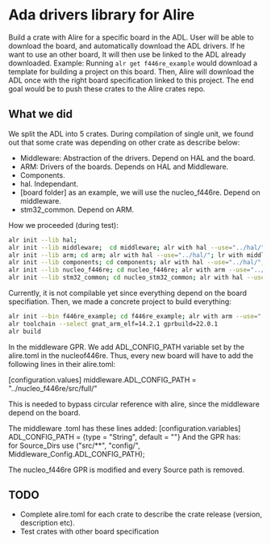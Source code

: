 # Ada drivers library for Alire #

Build a crate with Alire for a specific board in the ADL. User will be able to download the board, and automatically download the ADL drivers. If he want to use an other board, It will then use be linked to the ADL already downloaded.
Example: Running `alr get f446re_example` would download a template for building a project on this board.
Then, Alire will download the ADL once with the right board specification linked to this project.
The end goal would be to push these crates to the Alire crates repo.

## What we did ##
We split the ADL into 5 crates.
During compilation of single unit, we found out that some crate was depending on other crate
as describe below:
- Middleware: Abstraction of the drivers. Depend on HAL and the board.
- ARM: Drivers of the boards. Depends on HAL and Middleware.
- Components.
- hal. Independant.
- [board folder] as an example, we will use the nucleo_f446re. Depend on middleware.
- stm32_common. Depend on ARM.

How we proceeded (during test):
```bash
alr init --lib hal;
alr init --lib middleware;  cd middleware; alr with hal --use="../hal/"; cd ..
alr init --lib arm; cd arm; alr with hal --use="../hal/"; lr with middleware --use="../middleware/" ; cd ..
alr init --lib components; cd components; alr with hal --use="../hal/"; cd ..
alr init --lib nucleo_f446re; cd nucleo_f446re; alr with arm --use="../arm/"; cd ..
alr init --lib stm32_common; cd nucleo_stm32_common; alr with hal --use="../hal/"; cd ..
```
Currently, it is not compilable yet since everything depend on the board specifiation.
Then, we made a concrete project to build everything:

```bash
alr init --bin f446re_example; cd f446re_example; alr with arm --use="../arm/"; alr with stm32_common --use="../stm32_common/";
alr toolchain --select gnat_arm_elf=14.2.1 gprbuild=22.0.1
alr build
```

In the middleware GPR. We add ADL_CONFIG_PATH variable set by the alire.toml in the nucleof446re.
Thus, every new board will have to add the following lines in their alire.toml:

[configuration.values]
middleware.ADL_CONFIG_PATH = "../nucleo_f446re/src/full/"

This is needed to bypass circular reference with alire, since the middleware depend on the board.

The middleware .toml has these lines added:
[configuration.variables]
ADL_CONFIG_PATH = {type = "String", default = ""}
And the GPR has:  
for Source_Dirs use ("src/**", "config/", Middleware_Config.ADL_CONFIG_PATH);

The nucleo_f446re GPR is modified and every Source path is removed.

## TODO ##
- Complete alire.toml for each crate to describe the crate release (version, description etc).
- Test crates with other board specification
